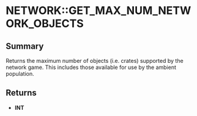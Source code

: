 # NETWORK::GET_MAX_NUM_NETWORK_OBJECTS

## Summary
Returns the maximum number of objects (i.e. crates) supported by the network game. This includes those
available for use by the ambient population.

## Returns
* **INT**